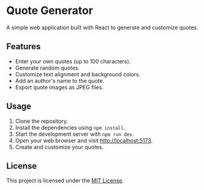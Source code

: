 # Quote Generator

A simple web application built with React to generate and customize quotes.

## Features

- Enter your own quotes (up to 100 characters).
- Generate random quotes.
- Customize text alignment and background colors.
- Add an author's name to the quote.
- Export quote images as JPEG files.

## Usage

1. Clone the repository.
2. Install the dependencies using `npm install`.
3. Start the development server with `npm run dev`.
4. Open your web browser and visit [http://localhost:5173](http://localhost:5173).
5. Create and customize your quotes.

## License

This project is licensed under the [MIT License](LICENSE).

